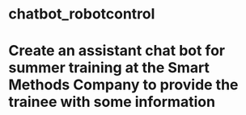 # chatbot_robotcontrol
# Create an assistant chat bot for summer training at the Smart Methods Company to provide the trainee with some information
